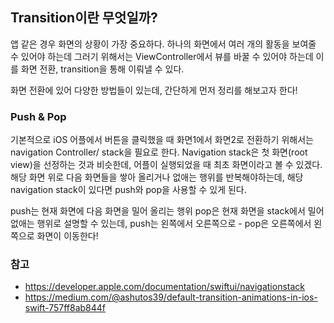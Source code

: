 ## Transition이란 무엇일까?
앱 같은 경우 화면의 상황이 가장 중요하다.
하나의 화면에서 여러 개의 활동을 보여줄 수 있어야 하는데 그러기 위해서는 ViewController에서 뷰를 바꿀 수 있어야 하는데
이를 화면 전환, transition을 통해 이뤄낼 수 있다.

화면 전환에 있어 다양한 방법들이 있는데,
간단하게 먼저 정리를 해보고자 한다!

### Push & Pop
기본적으로 iOS 어플에서 버튼을 클릭했을 때 화면1에서 화면2로 전환하기 위해서는 navigation Controller/ stack을 필요로 한다.
Navigation stack은 첫 화면(root view)을 선정하는 것과 비슷한데, 어플이 실행되었을 때 최초 화면이라고 볼 수 있겠다.
해당 화면 위로 다음 화면들을 쌓아 올리거나 없애는 행위를 반복해야하는데, 해당 navigation stack이 있다면 push와 pop을 사용할 수 있게 된다.

push는 현재 화면에 다음 화면을 밀어 올리는 행위
pop은 현재 화면을 stack에서 밀어 없애는 행위로 설명할 수 있는데,
push는 왼쪽에서 오른쪽으로 - pop은 오른쪽에서 왼쪽으로 화면이 이동한다!


### 참고
- https://developer.apple.com/documentation/swiftui/navigationstack
- https://medium.com/@ashutos39/default-transition-animations-in-ios-swift-757ff8ab844f